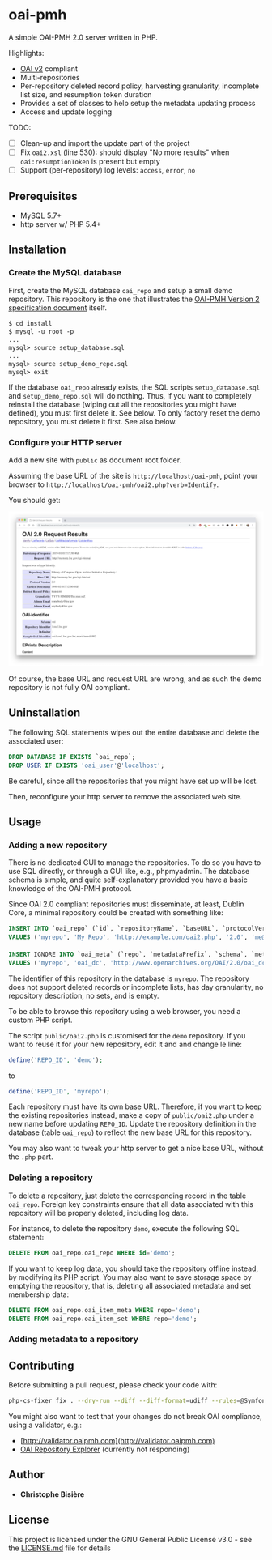 
# oai-pmh

A simple OAI-PMH 2.0 server written in PHP. 

Highlights:

* [OAI v2](http://www.openarchives.org/OAI/openarchivesprotocol.html) compliant
* Multi-repositories
* Per-repository deleted record policy, harvesting granularity, incomplete list size, and resumption token duration
* Provides a set of classes to help setup the metadata updating process
* Access and update logging

TODO:

- [ ] Clean-up and import the update part of the project
- [ ] Fix `oai2.xsl` (line 530): should display "No more results" when `oai:resumptionToken` is present but empty
- [ ] Support (per-repository) log levels: `access`, `error`, `no`

## Prerequisites

* MySQL 5.7+
* http server w/ PHP 5.4+

## Installation

### Create the MySQL database

First, create the MySQL database `oai_repo` and setup a small demo repository. This repository is the one that illustrates the [OAI-PMH Version 2 specification document](https://www.openarchives.org/OAI/openarchivesprotocol.html) itself.

```
$ cd install
$ mysql -u root -p
...
mysql> source setup_database.sql
...
mysql> source setup_demo_repo.sql
mysql> exit

```

If the database `oai_repo` already exists, the SQL scripts `setup_database.sql` and `setup_demo_repo.sql` will do nothing. Thus, if you want to completely reinstall the database (wiping out all the repositories you might have defined), you must first delete it. See below. To only factory reset the demo repository, you must delete it first. See also below.

### Configure your HTTP server

Add a new site with `public` as document root folder.

Assuming the base URL of the site is `http://localhost/oai-pmh`, point your browser to `http://localhost/oai-pmh/oai2.php?verb=Identify`. 

You should get:

![Screenshot of the demo OAI repository](install.png)

Of course, the base URL and request URL are wrong, and as such the demo repository is not fully OAI compliant.


## Uninstallation

The following SQL statements wipes out the entire database and delete the associated user: 

```sql
DROP DATABASE IF EXISTS `oai_repo`;
DROP USER IF EXISTS 'oai_user'@'localhost';
```

Be careful, since all the repositories that you might have set up will be lost.

Then, reconfigure your http server to remove the associated web site. 

## Usage
### Adding a new repository

There is no dedicated GUI to manage the repositories. To do so you have to use SQL directly, or through a GUI like, e.g., phpmyadmin. The database schema is simple, and quite self-explanatory provided you have a basic knowledge of the OAI-PMH protocol.

Since OAI 2.0 compliant repositories must disseminate, at least, Dublin Core, a minimal repository could be created with something like:

```sql
INSERT INTO `oai_repo` (`id`, `repositoryName`, `baseURL`, `protocolVersion`, `adminEmails`, `earliestDatestamp`, `deletedRecord`, `granularity`) 
VALUES ('myrepo', 'My Repo', 'http://example.com/oai2.php', '2.0', 'me@example.com', '2019-01-01', 'no', 'YYYY-MM-DD');

INSERT IGNORE INTO `oai_meta` (`repo`, `metadataPrefix`, `schema`, `metadataNamespace`) 
VALUES ('myrepo', 'oai_dc', 'http://www.openarchives.org/OAI/2.0/oai_dc.xsd', 'http://www.openarchives.org/OAI/2.0/oai_dc/');
```

The identifier of this repository in the database is `myrepo`. The repository does not support deleted records or incomplete lists, has day granularity, no repository description, no sets, and is empty.

To be able to browse this repository using a web browser, you need a custom PHP script. 

The script `public/oai2.php` is customised for the `demo` repository. If you want to reuse it for your new repository, edit it and and change le line:

```php
define('REPO_ID', 'demo');
```

to

```php
define('REPO_ID', 'myrepo');
```

Each repository must have its own base URL. Therefore, if you want to keep the existing repositories instead, make a copy of `public/oai2.php` under a new name before updating `REPO_ID`. Update the repository definition in the database (table `oai_repo`) to reflect the new base URL for this repository.  

You may also want to tweak your http server to get a nice base URL, without the `.php` part.


### Deleting a repository

To delete a repository, just delete the corresponding record in the table `oai_repo`. Foreign key constraints ensure that all data associated with this repository will be properly deleted, including log data.

For instance, to delete the repository `demo`, execute the following SQL statement:

```sql
DELETE FROM oai_repo.oai_repo WHERE id='demo';
```

If you want to keep log data, you should take the repository offline instead, by modifying its PHP script. You may also want to save storage space by emptying the repository, that is, deleting all associated metadata and set membership data: 

```sql
DELETE FROM oai_repo.oai_item_meta WHERE repo='demo';
DELETE FROM oai_repo.oai_item_set WHERE repo='demo';
```
### Adding metadata to a repository


## Contributing

Before submitting a pull request, please check your code with:

```sh
php-cs-fixer fix . --dry-run --diff --diff-format=udiff --rules=@Symfony
``` 

You might also want to test that your changes do not break OAI compliance, using a validator, e.g.:

* [http://validator.oaipmh.com](http://validator.oaipmh.com)
* [OAI Repository Explorer](http://www.purl.org/NET/oai_explorer) (currently not responding)


## Author

* **Christophe Bisière** 

## License

This project is licensed under the GNU General Public License v3.0 - see the [LICENSE.md](LICENSE.md) file for details




